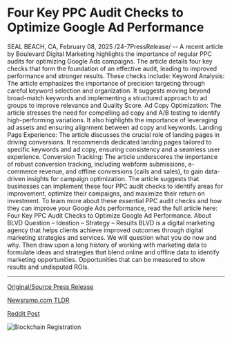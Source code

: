 # Four Key PPC Audit Checks to Optimize Google Ad Performance

SEAL BEACH, CA, February 08, 2025 /24-7PressRelease/ -- A recent article by Boulevard Digital Marketing highlights the importance of regular PPC audits for optimizing Google Ads campaigns. The article details four key checks that form the foundation of an effective audit, leading to improved performance and stronger results. These checks include:  Keyword Analysis: The article emphasizes the importance of precision targeting through careful keyword selection and organization. It suggests moving beyond broad-match keywords and implementing a structured approach to ad groups to improve relevance and Quality Score.  Ad Copy Optimization: The article stresses the need for compelling ad copy and A/B testing to identify high-performing variations. It also highlights the importance of leveraging ad assets and ensuring alignment between ad copy and keywords.  Landing Page Experience: The article discusses the crucial role of landing pages in driving conversions. It recommends dedicated landing pages tailored to specific keywords and ad copy, ensuring consistency and a seamless user experience.  Conversion Tracking: The article underscores the importance of robust conversion tracking, including webform submissions, e-commerce revenue, and offline conversions (calls and sales), to gain data-driven insights for campaign optimization.  The article suggests that businesses can implement these four PPC audit checks to identify areas for improvement, optimize their campaigns, and maximize their return on investment.  To learn more about these essential PPC audit checks and how they can improve your Google Ads performance, read the full article here: Four Key PPC Audit Checks to Optimize Google Ad Performance.  About BLVD  Question – Ideation – Strategy – Results  BLVD is a digital marketing agency that helps clients achieve improved outcomes through digital marketing strategies and services.  We will question what you do now and why. Then draw upon a long history of working with marketing data to formulate ideas and strategies that blend online and offline data to identify marketing opportunities. Opportunities that can be measured to show results and undisputed ROIs. 

---

[Original/Source Press Release](https://www.24-7pressrelease.com/press-release/519549/four-key-ppc-audit-checks-to-optimize-google-ad-performance)
                    

[Newsramp.com TLDR](https://newsramp.com/curated-news/boost-your-google-ads-performance-with-essential-ppc-audit-checks/c195d44d3b3622bcfac1611690b7319f) 

 



[Reddit Post](https://www.reddit.com/r/MarketingNewsramp/comments/1ikiizp/boost_your_google_ads_performance_with_essential/) 



![Blockchain Registration](https://cdn.newsramp.app/24-7PressRelease/qrcode/252/8/dive0ZTx.webp)